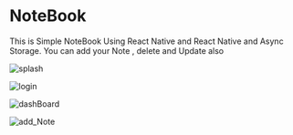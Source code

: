 # NoteBook
This is Simple NoteBook Using React Native and React Native and Async Storage. You can add your Note , delete  and Update also


![splash](https://user-images.githubusercontent.com/48593134/135394078-4bb63a35-de37-4993-8e21-29668e4585aa.png)


![login](https://user-images.githubusercontent.com/48593134/135393923-afab9d37-71eb-470c-aede-980661521b4f.png)


![dashBoard](https://user-images.githubusercontent.com/48593134/135394193-bc7227b5-1167-465a-9be2-b728eef6f109.png)


![add_Note](https://user-images.githubusercontent.com/48593134/135394250-4905b470-3189-4731-83b6-8f20543d5dbe.png)
